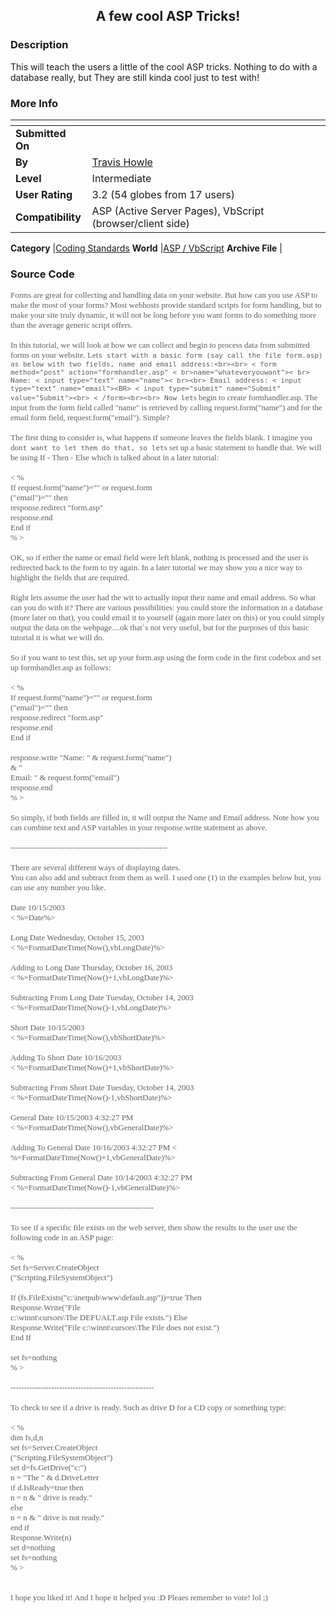 ﻿<div align="center">

## A few cool ASP Tricks\!


</div>

### Description

This will teach the users a little of the cool ASP tricks. Nothing to do with a database really, but They are still kinda cool just to test with!
 
### More Info
 


<span>             |<span>
---                |---
**Submitted On**   |
**By**             |[Travis Howle](https://github.com/Planet-Source-Code/PSCIndex/blob/master/ByAuthor/travis-howle.md)
**Level**          |Intermediate
**User Rating**    |3.2 (54 globes from 17 users)
**Compatibility**  |ASP \(Active Server Pages\), VbScript \(browser/client side\)

**Category**       |[Coding Standards](https://github.com/Planet-Source-Code/PSCIndex/blob/master/ByCategory/coding-standards__4-33.md)
**World**          |[ASP / VbScript](https://github.com/Planet-Source-Code/PSCIndex/blob/master/ByWorld/asp-vbscript.md)
**Archive File**   |[](https://github.com/Planet-Source-Code/travis-howle-a-few-cool-asp-tricks__4-8573/archive/master.zip)





### Source Code

</font><font color="#5F5F5F" face="Verdana" size="2">Forms are great for collecting and handling data on your website. But how can you use ASP to make the most of your forms? Most webhosts provide standard scripts for form handling, but to make your site truly dynamic, it will not be long before you want forms to do something more than the average generic script offers.<br><br>
In this tutorial, we will look at how we can collect and begin to process data from submitted forms on your website. Let`s start with a basic form (say call the file form.asp) as below with two fields, name and email address:<br><br>
< form method="post" action="formhandler.asp" < br>name="whateveryouwant">< br>
Name: < input type="text" name="name">< br><br>
Email address: < input type="text" name="email"><BR>
< input type="submit" name="Submit" value="Submit"><br>
< /form><br><br>
Now let`s begin to create formhandler.asp. The input from the form field called "name" is retrieved by calling request.form("name") and for the email form field, request.form("email"). Simple?<br><br>
The first thing to consider is, what happens if someone leaves the fields blank. I imagine you don`t want to let them do that, so let`s set up a basic statement to handle that. We will be using If - Then - Else which is talked about in a later tutorial:<br><br>
< %<br>
If request.form("name")="" or request.form<br>("email")="" then<br>
response.redirect "form.asp"<br>
response.end<br>
End if<br>
% ><br><br>
OK, so if either the name or email field were left blank, nothing is processed and the user is redirected back to the form to try again. In a later tutorial we may show you a nice way to highlight the fields that are required.<br><br>
Right lets assume the user had the wit to actually input their name and email address. So what can you do with it? There are various possibilities: you could store the information in a database (more later on that), you could email it to yourself (again more later on this) or you could simply output the data on the webpage....ok that`s not very useful, but for the purposes of this basic tutorial it is what we will do.<br><br>
So if you want to test this, set up your form.asp using the form code in the first codebox and set up formhandler.asp as follows:<br><br>
< %<br>
If request.form("name")="" or request.form<br>("email")="" then<br>
response.redirect "form.asp"<br>
response.end<br>
End if<br><br>
response.write "Name: " & request.form("name") <br>& "<BR>Email: " & request.form("email")<br>
response.end<br>
% ><br><br>
So simply, if both fields are filled in, it will output the Name and Email address. Note how you can combine text and ASP variables in your response.write statement as above.<br><br>
----------------------------------------------------------<br><br>
There are several different ways of displaying dates.<br>
You can also add and subtract from them as well.
I used one (1) in the examples below but, you can use any number you like.<br><br>
Date 10/15/2003<br>
< %=Date%> <br><br>
Long Date Wednesday, October 15, 2003<br>
< %=FormatDateTime(Now(),vbLongDate)%><br><br>
Adding to Long Date Thursday, October 16, 2003<br>
< %=FormatDateTime(Now()+1,vbLongDate)%> <br><br>
Subtracting From Long Date Tuesday, October 14, 2003<br>
< %=FormatDateTime(Now()-1,vbLongDate)%> <br><br>
Short Date 10/15/2003<br>
< %=FormatDateTime(Now(),vbShortDate)%> <br><br>
Adding To Short Date 10/16/2003<br>
< %=FormatDateTime(Now()+1,vbShortDate)%> <br><br>
Subtracting From Short Date Tuesday, October 14, 2003<br>
< %=FormatDateTime(Now()-1,vbShortDate)%><br><br>
General Date 10/15/2003 4:32:27 PM<br>
< %=FormatDateTime(Now(),vbGeneralDate)%><br><br>
Adding To General Date 10/16/2003 4:32:27 PM
< %=FormatDateTime(Now()+1,vbGeneralDate)%> <br><br>
Subtracting From General Date 10/14/2003 4:32:27 PM<br>
< %=FormatDateTime(Now()-1,vbGeneralDate)%><br>
<br>
-----------------------------------------------------<br><br>
To see if a specific file exists on the web server, then show the results to the user use the following code in an ASP page:<br><br>
< %<br>
Set fs=Server.CreateObject<br>("Scripting.FileSystemObject")<br><br>
If (fs.FileExists("c:\inetpub\www\default.asp"))=true Then<br>
 Response.Write("File <br>c:\winnt\cursors\The DEFUALT.asp File exists.")
Else<br>
 Response.Write("File c:\winnt\cursors\The File does not exist.")<br>
End If<br><br>
set fs=nothing<br>
% >
<br><br>
-----------------------------------------------------<br><br>
To check to see if a drive is ready. Such as drive D for a CD copy or something type:
<br><br>
< %<br>
dim fs,d,n<br>
set fs=Server.CreateObject<br>("Scripting.FileSystemObject")<br>
set d=fs.GetDrive("c:")<br>
n = "The " & d.DriveLetter<br>
if d.IsReady=true then <br>
 n = n & " drive is ready."<br>
else<br>
 n = n & " drive is not ready."<br>
end if <br>
Response.Write(n)<br>
set d=nothing<br>
set fs=nothing<br>
% ><br><br><br>
I hope you liked it! And I hope it helped you :D Pleaes remember to vote! lol ;)
</font>

